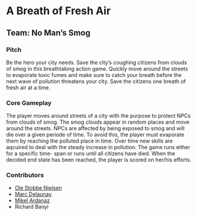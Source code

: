 # A Breath of Fresh Air
## Team: No Man’s Smog
### Pitch
Be the hero your city needs. Save the city’s coughing citizens from clouds of smog
in this breathtaking action game. Quickly move around the streets to evaporate
toxic fumes and make sure to catch your breath before the next wave of pollution
threatens your city. Save the citizens one breath of fresh air at a time.
### Core Gameplay
The player moves around streets of a city with the purpose to protect NPCs
from clouds of smog. The smog clouds appear in random places and move
around the streets. NPCs are affected by being exposed to smog and will die
over a given periode of time. To avoid this, the player must evaporate them by
reaching the polluted place in time. Over time new skills are aqcuired to deal
with the steady increase in pollution. The game runs either for a specific time-
span or runs until all citizens have died. When the decided end state has been
reached, the player is scored on her/his efforts.
### Contributors 
- [Ole Stobbe Nielsen](https://github.com/olestobbe)
- [Marc Delaunay](https://github.com/DelaMarc)
- [Mikel Ardanaz](https://github.com/MikelArdanaz)
- Richard Banyi
